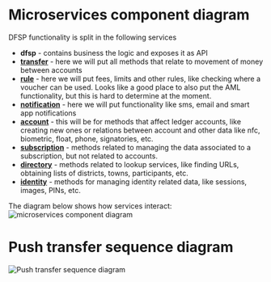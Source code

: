# Microservices component diagram

DFSP functionality is split in the following services

- **dfsp** - contains business the logic and exposes it as API
- **[transfer](transfer.md)** - here we will put all methods that relate to movement of money between accounts
- **[rule](rule.md)** - here we will put fees, limits and other rules, like checking where a voucher can be used. Looks like a good place to also put the AML functionality, but this is hard to determine at the moment.
- **[notification](notification.md)** - here we will put functionality like sms, email and smart app notifications
- **[account](account.md)** - this will be for methods that affect ledger accounts, like creating new ones or relations between account and other data like nfc, biometric, float, phone, signatories, etc.
- **[subscription](subscription.md)** - methods related to managing the data associated to a subscription, but not related to accounts.
- **[directory](directory.md)** - methods related to lookup services, like finding URLs, obtaining lists of districts, towns, participants, etc.
- **[identity](identity.md)** - methods for managing identity related data, like sessions, images, PINs, etc.

The diagram below shows how services interact:
![microservices component diagram](./microServices.png)



# Push transfer sequence diagram

![Push transfer sequence diagram](./transfer.push.create.png)

